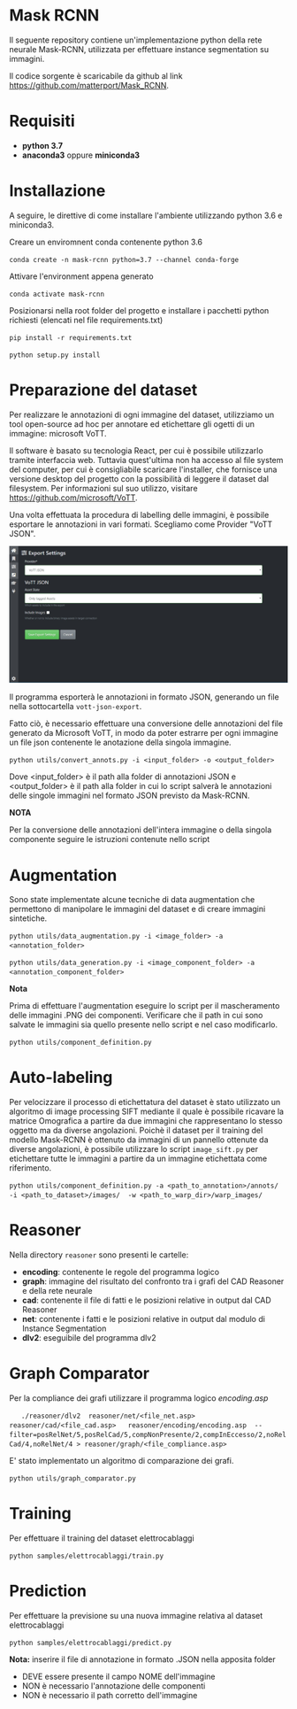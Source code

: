 # Mask RCNN
Il seguente repository contiene un'implementazione python della rete neurale Mask-RCNN, utilizzata per effettuare 
instance segmentation su immagini.

Il codice sorgente è scaricabile da github al link https://github.com/matterport/Mask_RCNN.

# Requisiti
- **python 3.7**
- **anaconda3** oppure **miniconda3**

# Installazione
A seguire, le direttive di come installare l'ambiente utilizzando python 3.6 e miniconda3.

Creare un enviromnent conda contenente python 3.6

`conda create -n mask-rcnn python=3.7 --channel conda-forge`

Attivare l'environment appena generato

`conda activate mask-rcnn`

Posizionarsi nella root folder del progetto e installare i pacchetti python richiesti (elencati nel file requirements.txt)

`pip install -r requirements.txt`

`python setup.py install`

# Preparazione del dataset
Per realizzare le annotazioni di ogni immagine del dataset, utilizziamo un tool open-source ad hoc per annotare ed etichettare gli ogetti di un immagine: microsoft VoTT. 

Il software è basato su tecnologia React, per cui è possibile utilizzarlo tramite interfaccia web. Tuttavia quest'ultima non ha accesso al file system del computer, per cui è consigliabile scaricare l'installer, che fornisce una versione desktop del progetto con la possibilità di leggere il dataset dal filesystem. Per informazioni sul suo utilizzo, visitare https://github.com/microsoft/VoTT.

Una volta effettuata la procedura di labelling delle immagini, è possibile esportare le annotazioni in vari formati. Scegliamo come Provider "VoTT JSON". 

![Alt Text](assets/vott_export_format.jpg)

Il programma esporterà le annotazioni in formato JSON, generando un file nella sottocartella `vott-json-export`.

Fatto ciò, è necessario effettuare una conversione delle annotazioni del file generato da Microsoft VoTT, in modo da poter estrarre per ogni immagine un file json contenente le anotazione della singola immagine.

`python utils/convert_annots.py -i <input_folder> -o <output_folder>`

Dove <input_folder> è il path alla folder di annotazioni JSON e <output_folder> è il path alla folder in cui lo script salverà le annotazioni delle singole immagini nel formato JSON previsto da Mask-RCNN.

**NOTA**

Per la conversione delle annotazioni dell'intera immagine o della singola componente seguire le istruzioni contenute nello script

# Augmentation
Sono state implementate alcune tecniche di data augmentation che permettono di manipolare le immagini del dataset e di creare immagini sintetiche.

`python utils/data_augmentation.py -i <image_folder> -a <annotation_folder>`

`python utils/data_generation.py -i <image_component_folder> -a <annotation_component_folder>`

**Nota** 

Prima di effettuare l'augmentation eseguire lo script per il mascheramento delle immagini .PNG dei componenti.
Verificare che il path in cui sono salvate le immagini sia quello presente nello script e nel caso modificarlo.

`python utils/component_definition.py`


# Auto-labeling
Per velocizzare il processo di etichettatura del dataset è stato utilizzato un algoritmo di image processing SIFT
mediante il quale è possibile ricavare la matrice Omografica a partire da due immagini che rappresentano lo stesso oggetto 
ma da diverse angolazioni.
Poichè il dataset per il training del modello Mask-RCNN è ottenuto da immagini di un pannello ottenute da diverse angolazioni,
è possibile utilizzare lo script `image_sift.py` per etichettare tutte le immagini a partire da un immagine etichettata 
come riferimento.

`python utils/component_definition.py
-a <path_to_annotation>/annots/ 
-i <path_to_dataset>/images/ 
-w <path_to_warp_dir>/warp_images/`


# Reasoner
Nella directory `reasoner` sono presenti le cartelle:

- **encoding**: contenente le regole del programma logico
- **graph**: immagine del risultato del confronto tra i grafi del CAD Reasoner e della rete neurale
- **cad**: contenente il file di fatti e le posizioni relative in output dal CAD Reasoner
- **net**: contenente i fatti e le posizioni relative in output dal modulo di Instance Segmentation
- **dlv2**: eseguibile del programma dlv2

# Graph Comparator
Per la compliance dei grafi utilizzare il programma logico *encoding.asp*

`   ./reasoner/dlv2 
    reasoner/net/<file_net.asp> 
    reasoner/cad/<file_cad.asp>  
    reasoner/encoding/encoding.asp 
    --filter=posRelNet/5,posRelCad/5,compNonPresente/2,compInEccesso/2,noRelCad/4,noRelNet/4
    > reasoner/graph/<file_compliance.asp>`

E' stato implementato un algoritmo di comparazione dei grafi.

`python utils/graph_comparator.py`

# Training
Per effettuare il training del dataset elettrocablaggi

`python samples/elettrocablaggi/train.py`

# Prediction
Per effettuare la previsione su una nuova immagine relativa al dataset elettrocablaggi

`python samples/elettrocablaggi/predict.py`

**Nota:** inserire il file di annotazione in formato .JSON nella apposita folder 
- DEVE essere presente il campo NOME dell'immagine
- NON è necessario l'annotazione delle componenti
- NON è necessario il path corretto dell'immagine

